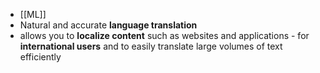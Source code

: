 - [[ML]]
- Natural and accurate **language translation**
- allows you to **localize content** such as websites and applications - for **international users** and to easily translate large volumes of text efficiently